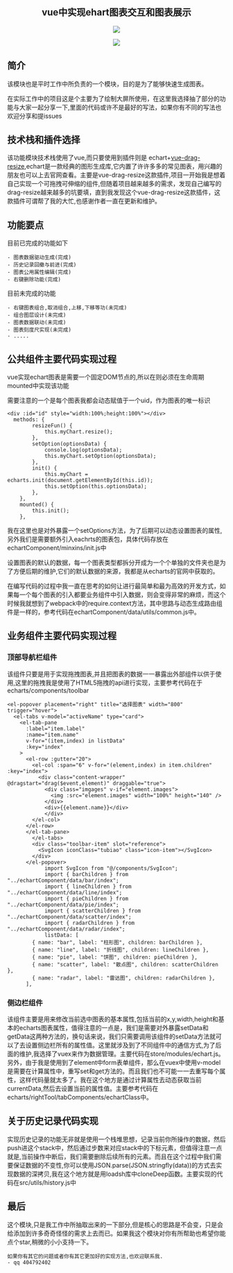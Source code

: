 
<h2 align="center">vue中实现ehart图表交互和图表展示</h2>

<p align="center">
  <img src="http://119.23.36.73/githubImages/echarts1.png">
</p>
<p align="center">
  <img src="http://119.23.36.73/githubImages/echarts2.png">
</p>

## 简介
<p>该模块也是平时工作中所负责的一个模块，目的是为了能够快速生成图表。</p>
<p>在实际工作中的项目这是个主要为了绘制大屏所使用，在这里我选择抽了部分的功能与大家一起分享一下,里面的代码或许不是最好的写法，如果你有不同的写法也欢迎分享和提issues</p>

## 技术栈和插件选择
该功能模块技术栈使用了vue,而只要使用到插件则是 echart+[vue-drag-resize](https://github.com/kirillmurashov/vue-drag-resize),echart是一款经典的图形生成库,它内置了许许多多的常见图表，用兴趣的朋友也可以上去官网查看。主要是vue-drag-resize这款插件,项目一开始我是想着自己实现一个可拖拽可伸缩的组件,但随着项目越来越多的需求，发现自己编写的drag-resize越来越多的坑要填，直到我发现这个vue-drag-resize这款插件，这款插件可谓帮了我的大忙,也感谢作者一直在更新和维护。

## 功能要点
<p>目前已完成的功能如下</p>

```
- 图表数据驱动生成(完成)
- 历史记录回撤与前进(完成)
- 图表公用属性编辑(完成)
- 右键删除功能(完成)

```
<p>目前未完成的功能</p>

```
- 右键图表组合,取消组合,上移,下移等功(未完成)
- 组合图层设计(未完成)
- 图表数据联动(未完成)
- 图表刻度尺实现(未完成)
- .....
```

## 公共组件主要代码实现过程

<p>vue实现echart图表是需要一个固定DOM节点的,所以在则必须在生命周期mounted中实现该功能</p>
<p>需要注意的一个是每个图表我都会动态赋值于一个uid，作为图表的唯一标识</p>

```
<div :id="id" style="width:100%;height:100%"></div> 
  methods: {
		resizeFun() {
			this.myChart.resize();
		},
		setOption(optionsData) {
			console.log(optionsData);
			this.myChart.setOption(optionsData);
		},
		init() {
			this.myChart = echarts.init(document.getElementById(this.id));
			this.setOption(this.optionsData);
		},
	},
	mounted() {
		this.init();
	},
```
<p>我在这里也是对外暴露一个setOptions方法，为了后期可以动态设置图表的属性,另外我们是需要额外引入eachrts的图表包，具体代码存放在echartComponent/minxins/init.js中</p>

<p>设置图表的默认的数据，每一个图表类型都拆分开成为一个个单独的文件夹也是为了方便后期的维护,它们的默认数据的来源，我都是从echarts的官网中获取的。</p>
<p>
在编写代码的过程中我一直在思考的如何让进行最简单和最为高效的开发方式，如果每一个每个图表的引入都要业务组件中引入数据，则会变得非常的麻烦，而这个时候我就想到了webpack中的require.context方法，其中思路与动态生成路由组件是一样的，参考代码在echartComponent/data/utils/common.js中。
</p>

## 业务组件主要代码实现过程

<h3>顶部导航栏组件</h3>
<p>该组件只要是用于实现拖拽图表,并且把图表的数据一一暴露出外部组件以供于使用,这里的拖拽我是使用了HTML5拖拽的api进行实现，主要参考代码在于echarts/components/toolbar</p>

```
<el-popover placement="right" title="选择图表" width="800" trigger="hover">
  <el-tabs v-model="activeName" type="card">
    <el-tab-pane
      :label="item.label"
      :name="item.name"
      v-for="(item,index) in listData"
      :key="index"
    >
      <el-row :gutter="20">
        <el-col :span="6" v-for="(element,index) in item.children" :key="index">
          <div class="content-wrapper" @dragstart="drag($event,element)" draggable="true">
            <div class="imgages" v-if="element.images">
              <img :src="element.images" width="100%" height="140" />
            </div>
            <div>{{element.name}}</div>
            </div>
        </el-col>
      </el-row>
      </el-tab-pane>
        </el-tabs>
        <div class="toolbar-item" slot="reference">
          <SvgIcon iconClass="tubiao" class="icon-item"></SvgIcon>
        </div>
      </el-popover>
			import SvgIcon from "@/components/SvgIcon";
			import { barChildren } from "../echartComponent/data/bar/index";
			import { lineChildren } from "../echartComponent/data/line/index";
			import { pieChildren } from "../echartComponent/data/pie/index";
			import { scatterChildren } from "../echartComponent/data/scatter/index";
			import { radarChildren } from "../echartComponent/data/radar/index";
			listData: [
        { name: "bar", label: "柱形图", children: barChildren },
        { name: "line", label: "折线图", children: lineChildren },
        { name: "pie", label: "饼图", children: pieChildren },
        { name: "scatter", label: "散点图", children: scatterChildren },
        { name: "radar", label: "雷达图", children: radarChildren },
      ],
```
<h3>侧边栏组件</h3>
<p>该组件主要是用来修改当前选中图表的基本属性,包括当前的x,y,width,height和基本的echarts图表属性，值得注意的一点是，我们是需要对外暴露setData和getData这两种方法的，换句话来说，我们只需要调用该组件的setData方法就可以了去设置侧边栏所有的属性值。这里就涉及到了不同组件中的通信方式,为了后面的维护,我选择了vuex来作为数据管理。主要代码在store/modules/echart.js。另外，由于我是使用到了element中form表单组件，那么在vuex中使用v-model是需要在计算属性中，重写set和get方法的。而且我们也不可能一一去重写每个属性，这样代码量就太多了。我在这个地方是通过计算属性去动态获取当前currentData,然后去设置当前的属性值。主要参考代码在echarts/rightTool/tabComponents/echartClass中。</p>

## 关于历史记录代码实现

<p>实现历史记录的功能无非就是使用一个栈堆思想，记录当前你所操作的数据，然后push进这个stack中，然后通过步数来对应stack中的下标元素，但值得注意一点就是,当前操作中断后，我们需要删除后续所有的元素。而且在这个过程中我们需要保证数据的不变性,你可以使用JSON.parse(JSON.stringfly(data))的方式去实现数据的深拷贝,我在这个地方就是用loadsh库中cloneDeep函数。主要实现的代码在src/utils/history.js中</p>

## 最后

这个模块,只是我工作中所抽取出来的一下部分,但是核心的思路是不会变，只是会给添加到许多奇奇怪怪的需求上去而已。如果我这个模块对你有所帮助也希望你能点个star,稍微的小小支持一下。

```
如果你有其它的问题或者你有其它更加好的实现方法,也欢迎联系我.
- qq 404792402
```

